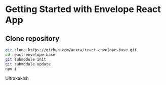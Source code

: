 # Getting Started with Envelope React App

## Clone repository

```bash
git clone https://github.com/aexra/react-envelope-base.git
cd react-envelope-base
git submodule init
git submodule update
npm i
```

Ultrakakish
